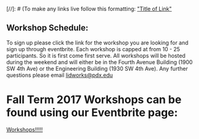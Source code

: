 [//]: # (To make any links live follow this formatting:
["Title of Link"](Link)


## Workshop Schedule:

To sign up please click the link for the workshop you are looking for and sign up through eventbrite.  Each workshop is capped at from 10 - 25 participants.  So it is first come first serve. All workshops will be hosted during the weekend and will either be in the Fourth Avenue Building (1900 SW 4th Ave) or the Engineering Building (1930 SW 4th Ave).  Any further questions please email <lidworks@pdx.edu>

# Fall Term 2017 Workshops can be found using our Eventbrite page: 

[Workshops!!!!!](https://www.eventbrite.com/o/portland-state-university-electronics-prototyping-lab-epl-11381470478)

